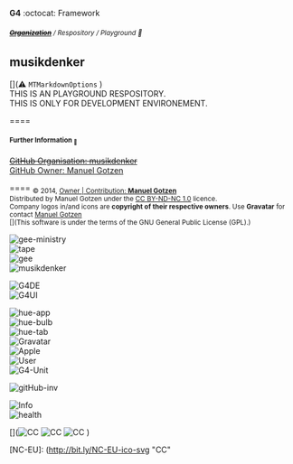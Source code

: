 __G4__ :octocat: Framework
###### <sub>**~~[Organization](http://github.com/musikdenker)~~** / Respository / Playground 👾  </sub>
## musikdenker  
 
  [](⚠️ `MTMarkdownOptions` )  
THIS IS AN PLAYGROUND RESPOSITORY.  
THIS IS ONLY FOR DEVELOPMENT ENVIRONEMENT.  

====
#### __<sub>Further Information <sub>🔗</sub></sub>__
 
~~[GitHub Organisation: musikdenker](http://github.com/musikdenker)~~  
[GitHub Owner: Manuel Gotzen](http://github.com/ManuelGotzen/?tab=repositories)
  

==== 
<sub>
&copy; 2014, [Owner | Contribution: __Manuel Gotzen__][gitHub]  
Distributed by Manuel Gotzen under the [CC BY-ND-NC 1.0](http://creativecommons.org/licenses/by-nc-nd/3.0/de/) licence.   
Company logos in/and icons are __copyright of their respective owners__. Use __Gravatar__ for contact [Manuel Gotzen](http://bit.ly/en-G4UI)  
[](This software is under the terms of the GNU General Public License (GPL).) 
</sub>

![gee-ministry](http://0.gravatar.com/userimage/71444084/94f0499a845c2ec0b4afd07833f67b34?s=20)  
![tape](http://1.gravatar.com/userimage/71444084/a9e5f9101efa2071f3de85799ff002e4?s=20)  
![gee](http://0.gravatar.com/userimage/71444084/93f4372052513ed9b9796f39acce68f8?s=20)  
![musikdenker](http://0.gravatar.com/userimage/71444084/ae1c0620742ab122c99b24b15d661dab?=16)  

![G4DE](http://2.gravatar.com/avatar/9fabd574dab849b9e9401bb2a79d31e8?s=32)  
![G4UI](http://2.gravatar.com/avatar/71444084/d720a172c6898a6ee70b1f6bafabe41c?s=20)  

![hue-app](http://2.gravatar.com/userimage/71444084/930b9339015fa13422f0ca1901d5adf7?s=20)  
![hue-bulb](http://2.gravatar.com/userimage/71444084/32e0a5664f048a4a79e63053231e98b5?s=20)  
![hue-tab](http://2.gravatar.com/userimage/71444084/9778533bc758ff5c609d75145e460eea?s=20)  
![Gravatar](http://www.gravatar.com/avatar/00000000000000000000000000000000?s=16)  
![Apple](http://2.gravatar.com/userimage/71444084/7fbcec9cb45281f8ebb48266428dfe59?s=20)  
![User](http://2.gravatar.com/userimage/71444084/ee94bfd20615c0c77b4ac32935d160e2?s=20)  
![G4-Unit](http://1.gravatar.com/userimage/71444084/8c14c7fb653fc75c3306b298effe2a2c?s=20)  


![gitHub-inv](http://1.gravatar.com/userimage/71444084/dd5d15ce5483f39550c7f679d7c2556e?s=20)  

![Info](http://2.gravatar.com/userimage/71444084/3117fa9b13b048cf353a20826a561630c?s=20)  
![health](http://0.gravatar.com/userimage/71444084/ccb30df797253f2bd1a7d6c6cd225b77?s=20)  



[](![CC][CC]  ![CC][BY]  ![CC][NC]  [](![CC][NC-EU]))

[CC]: http://bit.ly/CC-ico-svg "CC"
[BY]: http://bit.ly/BY-ico-svg "CC"
[NC]: http://bit.ly/NC-ico-svg "CC"
[NC-EU]: (http://bit.ly/NC-EU-ico-svg "CC"

[gitHub]: http://bit.ly/gitHub-musikdenker  "Organization"
[gitHub]: http://bit.ly/gitHub-gee  "Owner"


[gitHub]: http://musikdenker.github.io  "Playground"  
